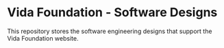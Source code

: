 # Vida Foundation - Software Designs
This repository stores the software engineering designs that support the Vida Foundation website.
